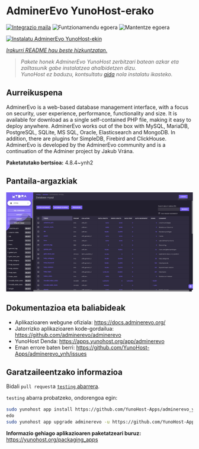 <!--
Ohart ongi: README hau automatikoki sortu da <https://github.com/YunoHost/apps/tree/master/tools/readme_generator>ri esker
EZ editatu eskuz.
-->

# AdminerEvo YunoHost-erako

[![Integrazio maila](https://dash.yunohost.org/integration/adminerevo.svg)](https://ci-apps.yunohost.org/ci/apps/adminerevo/) ![Funtzionamendu egoera](https://ci-apps.yunohost.org/ci/badges/adminerevo.status.svg) ![Mantentze egoera](https://ci-apps.yunohost.org/ci/badges/adminerevo.maintain.svg)

[![Instalatu AdminerEvo YunoHost-ekin](https://install-app.yunohost.org/install-with-yunohost.svg)](https://install-app.yunohost.org/?app=adminerevo)

*[Irakurri README hau beste hizkuntzatan.](./ALL_README.md)*

> *Pakete honek AdminerEvo YunoHost zerbitzari batean azkar eta zailtasunik gabe instalatzea ahalbidetzen dizu.*  
> *YunoHost ez baduzu, kontsultatu [gida](https://yunohost.org/install) nola instalatu ikasteko.*

## Aurreikuspena

AdminerEvo is a web-based database management interface, with a focus on security, user experience, performance, functionality and size. It is available for download as a single self-contained PHP file, making it easy to deploy anywhere. AdminerEvo works out of the box with MySQL, MariaDB, PostgreSQL, SQLite, MS SQL, Oracle, Elasticsearch and MongoDB. In addition, there are plugins for SimpleDB, Firebird and ClickHouse. AdminerEvo is developed by the AdminerEvo community and is a continuation of the Adminer project by Jakub Vrána.

**Paketatutako bertsioa:** 4.8.4~ynh2

## Pantaila-argazkiak

![AdminerEvo(r)en pantaila-argazkia](./doc/screenshots/screenshot.png)

## Dokumentazioa eta baliabideak

- Aplikazioaren webgune ofiziala: <https://docs.adminerevo.org/>
- Jatorrizko aplikazioaren kode-gordailua: <https://github.com/adminerevo/adminerevo>
- YunoHost Denda: <https://apps.yunohost.org/app/adminerevo>
- Eman errore baten berri: <https://github.com/YunoHost-Apps/adminerevo_ynh/issues>

## Garatzaileentzako informazioa

Bidali `pull request`a [`testing` abarrera](https://github.com/YunoHost-Apps/adminerevo_ynh/tree/testing).

`testing` abarra probatzeko, ondorengoa egin:

```bash
sudo yunohost app install https://github.com/YunoHost-Apps/adminerevo_ynh/tree/testing --debug
edo
sudo yunohost app upgrade adminerevo -u https://github.com/YunoHost-Apps/adminerevo_ynh/tree/testing --debug
```

**Informazio gehiago aplikazioaren paketatzeari buruz:** <https://yunohost.org/packaging_apps>
